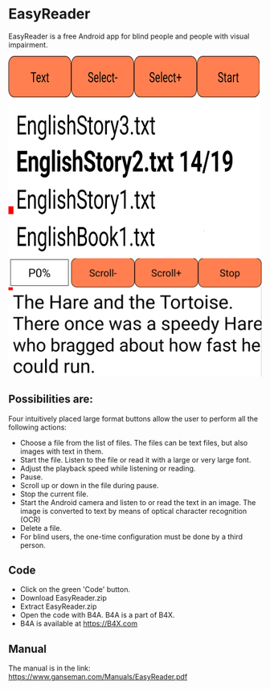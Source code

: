 # EasyReader
EasyReader is a free Android app for blind people and people with visual impairment.

<img src="Select.png" Width=500 Height=400>
<img src="Reading.png">

## Possibilities are:
Four intuitively placed large format buttons allow the user to perform all the following actions:
- Choose a file from the list of files. The files can be text files, but also images with text in them.
- Start the file. Listen to the file or read it with a large or very large font.
- Adjust the playback speed while listening or reading.
- Pause.
- Scroll up or down in the file during pause.
- Stop the current file.
- Start the Android camera and listen to or read the text in an image. 
  The image is converted to text by means of optical character recognition (OCR)
- Delete a file.
- For blind users, the one-time configuration must be done by a third person.

## Code
- Click on the green 'Code' button.
- Download EasyReader.zip
- Extract EasyReader.zip
- Open the code with B4A.  B4A is a part of B4X.
- B4A is available at https://B4X.com

## Manual
The manual is in the link:
https://www.ganseman.com/Manuals/EasyReader.pdf

